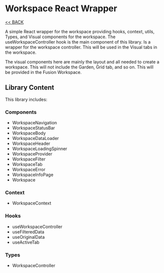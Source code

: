 # Workspace React Wrapper

[<< BACK](/README.md)

A simple React wrapper for the workspace providing hooks, context, utils, Types, and Visual components for the workspace. The useWorkspaceController hook is the main component of this library. Is a wrapper for the workspace controller. This will be used in the Visual tabs in the workspace.

The visual components here are mainly the layout and all needed to create a workspace. This will not include the Garden, Grid tab, and so on. This will be provided in the Fusion Workspace.

## Library Content

This library includes:

### Components

- WorkspaceNavigation
- WorkspaceStatusBar
- WorkspaceBody
- WorkspaceDataLoader
- WorkspaceHeader
- WorkspaceLoadingSpinner
- WorkspaceProvider
- WorkspaceFilter
- WorkspaceTab
- WorkspaceError
- WorkspaceInfoPage
- Workspace

### Context

- WorkspaceContext

### Hooks

- useWorkspaceController
- useFilteredData
- useOriginalData
- useActiveTab

### Types

- WorkspaceController
